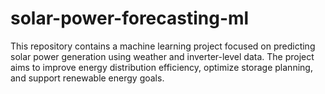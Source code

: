 # solar-power-forecasting-ml
This repository contains a machine learning project focused on predicting solar power generation using weather and inverter-level data. The project aims to improve energy distribution efficiency, optimize storage planning, and support renewable energy goals.
